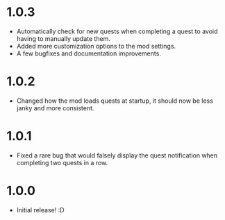 # 1.0.3
- Automatically check for new quests when completing a quest to avoid having to manually update them.
- Added more customization options to the mod settings.
- A few bugfixes and documentation improvements. 

# 1.0.2
- Changed how the mod loads quests at startup, it should now be less janky and more consistent.

# 1.0.1
- Fixed a rare bug that would falsely display the quest notification when completing two quests in a row.

# 1.0.0
- Initial release! :D